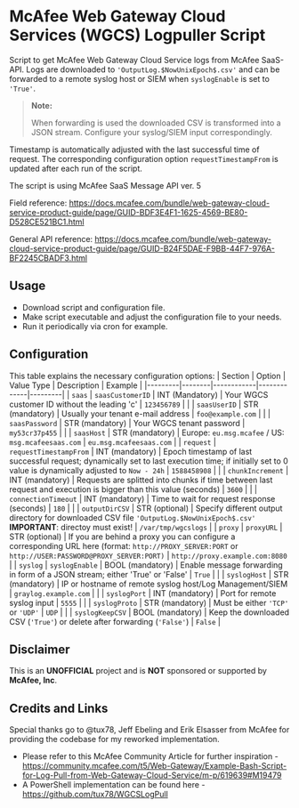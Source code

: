 # McAfee Web Gateway Cloud Services (WGCS) Logpuller Script

Script to get McAfee Web Gateway Cloud Service logs from McAfee SaaS-API. Logs are downloaded to ```'OutputLog.$NowUnixEpoch$.csv'``` and can be forwarded to a remote syslog host or SIEM when ```syslogEnable``` is set to ```'True'```.

> **Note:**
>
> When forwarding is used the downloaded CSV is transformed into a JSON stream. Configure your syslog/SIEM input correspondingly.

Timestamp is automatically adjusted with the last successful time of request. The corresponding configuration option ```requestTimestampFrom``` is updated after each run of the script.

The script is using McAfee SaaS Message API ver. 5

Field reference:
<https://docs.mcafee.com/bundle/web-gateway-cloud-service-product-guide/page/GUID-BDF3E4F1-1625-4569-BE80-D528CE521BC1.html>

General API reference:
<https://docs.mcafee.com/bundle/web-gateway-cloud-service-product-guide/page/GUID-B24F5DAE-F9BB-44F7-976A-BF2245CBADF3.html>

## Usage

- Download script and configuration file.
- Make script executable and adjust the configuration file to your needs.
- Run it periodically via cron for example.

## Configuration

This table explains the necessary configuration options:
| Section | Option | Value Type | Description | Example |
|---------|--------|------------|-------------|---------|
| ```saas``` | ```saasCustomerID``` | INT (Mandatory) | Your WGCS customer ID without the leading 'c' | ```123456789``` |
|  | ```saasUserID``` | STR (mandatory) | Usually your tenant e-mail address | ```foo@example.com``` |
|  | ```saasPassword``` | STR (mandatory) | Your WGCS tenant password | ```my53cr37p455``` |
|  | ```saasHost``` | STR (mandatory) | Europe: ```eu.msg.mcafee``` / US: ```msg.mcafeesaas.com``` | ```eu.msg.mcafeesaas.com``` |
| ```request``` | ```requestTimestampFrom``` | INT (mandatory) | Epoch timestamp of last successful request; dynamically set to last execution time; if initially set to 0 value is dynamically adjusted to ```Now - 24h``` | ```1588458908``` |
|  | ```chunkIncrement``` | INT (mandatory) | Requests are splitted into chunks if time between last request and execution is bigger than this value (seconds) | ```3600``` |
|  | ```connectionTimeout``` | INT (mandatory) | Time to wait for request response (seconds) | ```180``` |
|  | ```outputDirCSV``` | STR (optional) | Specify different output directory for downloaded CSV file ```'OutputLog.$NowUnixEpoch$.csv'``` **IMPORTANT**: directoy must exist! | ```/var/tmp/wgcslogs``` |
| ```proxy``` | ```proxyURL``` | STR (optional) | If you are behind a proxy you can configure a corresponding URL here (format: ```http://PROXY_SERVER:PORT``` or ```http://USER:PASSWORD@PROXY_SERVER:PORT)``` | ```http://proxy.example.com:8080``` |
| ```syslog``` | ```syslogEnable``` | BOOL (mandatory) | Enable message forwarding in form of a JSON stream; either 'True' or 'False' | ```True``` |
|  | ```syslogHost``` | STR (mandatory) | IP or hostname of remote syslog host/Log Management/SIEM | ```graylog.example.com``` |
|  | ```syslogPort``` | INT (mandatory) | Port for remote syslog input | ```5555``` |
|  | ```syslogProto``` | STR (mandatory) | Must be either ```'TCP'``` or ```'UDP'``` | ```UDP``` |
|  | ```syslogKeepCSV``` | BOOL (mandatory) | Keep the downloaded CSV (```'True'```) or delete after forwarding (```'False'```) | ```False``` |

## Disclaimer

This is an **UNOFFICIAL** project and is **NOT** sponsored or supported by **McAfee, Inc**.

## Credits and Links

Special thanks go to @tux78, Jeff Ebeling and Erik Elsasser from McAfee for providing the codebase for my reworked implementation.
- Please refer to this McAfee Community Article for further inspiration - <https://community.mcafee.com/t5/Web-Gateway/Example-Bash-Script-for-Log-Pull-from-Web-Gateway-Cloud-Service/m-p/619639#M19479>
- A PowerShell implementation can be found here - <https://github.com/tux78/WGCSLogPull>
